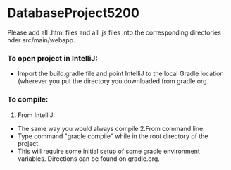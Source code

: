 # DatabaseProject5200
Please add all .html files and all .js files into the corresponding directories nder src/main/webapp.

### To open project in IntelliJ:
  * Import the build.gradle file and point IntelliJ to the local Gradle location (wherever you put the directory you downloaded from gradle.org.

### To compile:
1. From IntelliJ:
  * The same way you would always compile
2.From command line:
  * Type command "gradle compile" while in the root directory of the project.
  * This will require some initial setup of some gradle environment variables. Directions can be found on gradle.org.
